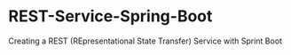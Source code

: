 # REST-Service-Spring-Boot
Creating a REST (REpresentational State Transfer) Service with Sprint Boot
